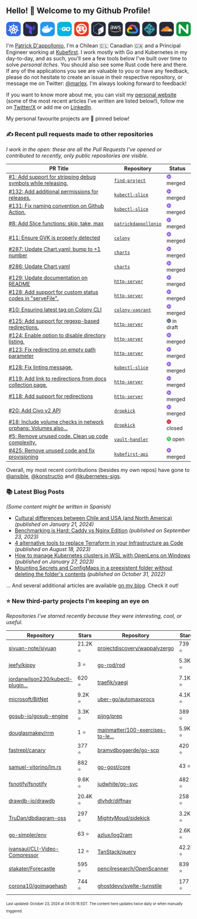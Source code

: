 <!-- DO NOT EDIT THIS FILE DIRECTLY! This file was automatically generated from the tool in this repo. -->

## Hello! 👋 Welcome to my Github Profile!

<p align="center">
  <picture>
    <source media="(prefers-color-scheme: dark)" srcset="images/icons-dark.png">
    <source media="(prefers-color-scheme: light)" srcset="images/icons-light.png">
    <img src="images/icons-dark.png" alt="technologies I use">
  </picture>
</p>

I'm [Patrick D'appollonio](https://www.patrickdap.com), I'm a Chilean 🇨🇱 Canadian 🇨🇦 and a Principal Engineer working at [Kubefirst](https://kubefirst.io). I work mostly with Go and Kubernetes in my day-to-day, and as such, you'll see a few tools below I've built over time to solve *personal itches*. You should also see some Rust code here and there. If any of the applications you see are valuable to you or have any feedback, please do not hesitate to create an issue in their respective repository, or message me on Twitter: [@marlex](https://twitter.com/marlex). I'm always looking forward to feedback!

If you want to know more about me, you can visit my [personal website](https://www.patrickdap.com) (some of the most recent articles I've written are listed below!), follow me on [Twitter/X](https://twitter.com/marlex) or add me on [LinkedIn](https://www.linkedin.com/in/patrickdappollonio/).

My personal favourite projects are 📌 pinned below!
### ✍️ Recent pull requests made to other repositories

*I work in the open: these are all the Pull Requests I've opened or contributed to recently, only public repositories are visible.*

| PR Title | Repository | Status |
| --- | --- | --- |
| [#1: Add support for stripping debug symbols while releasing.](https://github.com/patrickdappollonio/find-project/pull/1) | [`find-project`](https://github.com/patrickdappollonio/find-project) | <img src="images/github-merged.png" width="12px" height="12px"> merged |
| [#132: Add additional permissions for releases.](https://github.com/patrickdappollonio/kubectl-slice/pull/132) | [`kubectl-slice`](https://github.com/patrickdappollonio/kubectl-slice) | <img src="images/github-merged.png" width="12px" height="12px"> merged |
| [#131: Fix naming convention on Github Action.](https://github.com/patrickdappollonio/kubectl-slice/pull/131) | [`kubectl-slice`](https://github.com/patrickdappollonio/kubectl-slice) | <img src="images/github-merged.png" width="12px" height="12px"> merged |
| [#8: Add Slice functions: skip, take, max](https://github.com/patrickdappollonio/patrickdappollonio/pull/8) | [`patrickdappollonio`](https://github.com/patrickdappollonio/patrickdappollonio) | <img src="images/github-merged.png" width="12px" height="12px"> merged |
| [#11: Ensure GVK is properly detected](https://github.com/konstructio/colony/pull/11) | [`colony`](https://github.com/konstructio/colony) | <img src="images/github-merged.png" width="12px" height="12px"> merged |
| [#287: Update Chart.yaml: bump to +1 number](https://github.com/konstructio/charts/pull/287) | [`charts`](https://github.com/konstructio/charts) | <img src="images/github-merged.png" width="12px" height="12px"> merged |
| [#286: Update Chart.yaml](https://github.com/konstructio/charts/pull/286) | [`charts`](https://github.com/konstructio/charts) | <img src="images/github-merged.png" width="12px" height="12px"> merged |
| [#129: Update documentation on README](https://github.com/patrickdappollonio/http-server/pull/129) | [`http-server`](https://github.com/patrickdappollonio/http-server) | <img src="images/github-merged.png" width="12px" height="12px"> merged |
| [#128: Add support for custom status codes in "serveFile".](https://github.com/patrickdappollonio/http-server/pull/128) | [`http-server`](https://github.com/patrickdappollonio/http-server) | <img src="images/github-merged.png" width="12px" height="12px"> merged |
| [#10: Ensuring latest tag on Colony CLI](https://github.com/konstructio/colony-vagrant/pull/10) | [`colony-vagrant`](https://github.com/konstructio/colony-vagrant) | <img src="images/github-merged.png" width="12px" height="12px"> merged |
| [#125: Add support for regexp-based redirections.](https://github.com/patrickdappollonio/http-server/pull/125) | [`http-server`](https://github.com/patrickdappollonio/http-server) | <img src="images/github-draft.png" width="12px" height="12px"> in draft |
| [#124: Enable option to disable directory listing.](https://github.com/patrickdappollonio/http-server/pull/124) | [`http-server`](https://github.com/patrickdappollonio/http-server) | <img src="images/github-merged.png" width="12px" height="12px"> merged |
| [#123: Fix redirecting on empty path parameter](https://github.com/patrickdappollonio/http-server/pull/123) | [`http-server`](https://github.com/patrickdappollonio/http-server) | <img src="images/github-merged.png" width="12px" height="12px"> merged |
| [#128: Fix linting message.](https://github.com/patrickdappollonio/kubectl-slice/pull/128) | [`kubectl-slice`](https://github.com/patrickdappollonio/kubectl-slice) | <img src="images/github-merged.png" width="12px" height="12px"> merged |
| [#119: Add link to redirections from docs collection page.](https://github.com/patrickdappollonio/http-server/pull/119) | [`http-server`](https://github.com/patrickdappollonio/http-server) | <img src="images/github-merged.png" width="12px" height="12px"> merged |
| [#118: Add support for redirections](https://github.com/patrickdappollonio/http-server/pull/118) | [`http-server`](https://github.com/patrickdappollonio/http-server) | <img src="images/github-merged.png" width="12px" height="12px"> merged |
| [#20: Add Civo v2 API](https://github.com/konstructio/dropkick/pull/20) | [`dropkick`](https://github.com/konstructio/dropkick) | <img src="images/github-merged.png" width="12px" height="12px"> merged |
| [#18: Include volume checks in network orphans: Volumes also...](https://github.com/konstructio/dropkick/pull/18) | [`dropkick`](https://github.com/konstructio/dropkick) | <img src="images/github-closed.png" width="12px" height="12px"> closed |
| [#5: Remove unused code. Clean up code complexity.](https://github.com/konstructio/vault-handler/pull/5) | [`vault-handler`](https://github.com/konstructio/vault-handler) | <img src="images/github-open.png" width="12px" height="12px"> open |
| [#425: Remove unused code and fix provisioning](https://github.com/konstructio/kubefirst-api/pull/425) | [`kubefirst-api`](https://github.com/konstructio/kubefirst-api) | <img src="images/github-merged.png" width="12px" height="12px"> merged |


Overall, my most recent contributions (besides my own repos) have gone to 
[@ansible](https://github.com/ansible),
[@konstructio](https://github.com/konstructio)
and [@kubernetes-sigs](https://github.com/kubernetes-sigs).
### 📚 Latest Blog Posts

*(Some content might be written in Spanish)*


* [Cultural differences between Chile and USA (and North America)](https://www.patrickdap.com/post/cultural-differences-chile-usa/?ref=github-profile) *(published on January 21, 2024)*
* [Benchmarking is Hard: Caddy vs Nginx Edition](https://www.patrickdap.com/post/benchmarking-is-hard/?ref=github-profile) *(published on September 23, 2023)*
* [4 alternative tools to replace Terraform in your Infrastructure as Code](https://www.patrickdap.com/post/ideas-replace-terraform/?ref=github-profile) *(published on August 18, 2023)*
* [How to manage Kubernetes clusters in WSL with OpenLens on Windows](https://www.patrickdap.com/post/openlens-wsl/?ref=github-profile) *(published on January 27, 2023)*
* [Mounting Secrets and ConfigMaps in a preexistent folder without deleting the folder's contents](https://www.patrickdap.com/post/mounting-secrets-configmaps-without-deleting/?ref=github-profile) *(published on October 31, 2022)*

... And several additional articles are available [on my blog](https://www.patrickdap.com/). Check it out!

### ⭐ New third-party projects I'm keeping an eye on

*Repositories I've starred recently because they were interesting, cool, or useful.*

| Repository | Stars | Repository | Stars |
|------------|-------|------------|-------|
|[siyuan-note/siyuan](https://github.com/siyuan-note/siyuan) | 21.2K ⭐️|[projectdiscovery/wappalyzergo](https://github.com/projectdiscovery/wappalyzergo) | 739 ⭐️|
|[jeefy/kippy](https://github.com/jeefy/kippy) | 3 ⭐️|[go-rod/rod](https://github.com/go-rod/rod) | 5.3K ⭐️|
|[jordanwilson230/kubectl-plugin...](https://github.com/jordanwilson230/kubectl-plugins) | 620 ⭐️|[traefik/yaegi](https://github.com/traefik/yaegi) | 7.1K ⭐️|
|[microsoft/BitNet](https://github.com/microsoft/BitNet) | 9.2K ⭐️|[uber-go/automaxprocs](https://github.com/uber-go/automaxprocs) | 4.1K ⭐️|
|[gosub-io/gosub-engine](https://github.com/gosub-io/gosub-engine) | 3.3K ⭐️|[pijng/prep](https://github.com/pijng/prep) | 389 ⭐️|
|[douglasmakey/rrm](https://github.com/douglasmakey/rrm) | 1 ⭐️|[mainmatter/100-exercises-to-le...](https://github.com/mainmatter/100-exercises-to-learn-rust) | 5.9K ⭐️|
|[fastrepl/canary](https://github.com/fastrepl/canary) | 377 ⭐️|[bramvdbogaerde/go-scp](https://github.com/bramvdbogaerde/go-scp) | 420 ⭐️|
|[samuel-vitorino/lm.rs](https://github.com/samuel-vitorino/lm.rs) | 882 ⭐️|[go-gost/core](https://github.com/go-gost/core) | 43 ⭐️|
|[fsnotify/fsnotify](https://github.com/fsnotify/fsnotify) | 9.6K ⭐️|[judwhite/go-svc](https://github.com/judwhite/go-svc) | 482 ⭐️|
|[drawdb-io/drawdb](https://github.com/drawdb-io/drawdb) | 20.4K ⭐️|[dlvhdr/diffnav](https://github.com/dlvhdr/diffnav) | 258 ⭐️|
|[TruDan/dbdiagram-oss](https://github.com/TruDan/dbdiagram-oss) | 297 ⭐️|[MightyMoud/sidekick](https://github.com/MightyMoud/sidekick) | 3.2K ⭐️|
|[go-simpler/env](https://github.com/go-simpler/env) | 63 ⭐️|[azlux/log2ram](https://github.com/azlux/log2ram) | 2.6K ⭐️|
|[ivansaul/CLI-Video-Compressor](https://github.com/ivansaul/CLI-Video-Compressor) | 12 ⭐️|[TanStack/query](https://github.com/TanStack/query) | 42.2K ⭐️|
|[stakater/Forecastle](https://github.com/stakater/Forecastle) | 595 ⭐️|[pencilresearch/OpenScanner](https://github.com/pencilresearch/OpenScanner) | 839 ⭐️|
|[corona10/goimagehash](https://github.com/corona10/goimagehash) | 744 ⭐️|[ghostdevv/svelte-turnstile](https://github.com/ghostdevv/svelte-turnstile) | 177 ⭐️|

<sup><sub>Last updated: October 23, 2024 at 04:05:16 EDT. The content here updates twice daily or when manually triggered.</sup></sub>